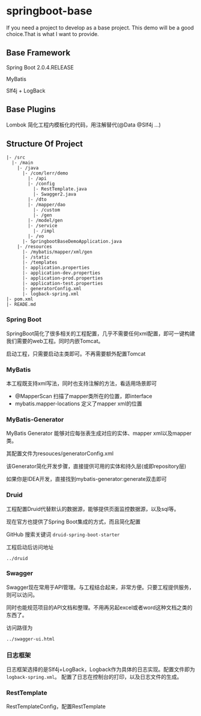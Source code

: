 # springboot-base
If you need a project to develop as a base project. This demo will be a good choice.That is what I want to provide.

## Base Framework
Spring Boot 2.0.4.RELEASE

MyBatis

Slf4j + LogBack

## Base Plugins
Lombok  简化工程内模板化的代码，用注解替代(@Data @Slf4j ...)

## Structure Of Project
````
|- /src
  |- /main
    |- /java
      |- /com/lerr/demo
        |- /api
        |- /config
          |- RestTemplate.java
          |- Swagger2.java
        |- /dto
        |- /mapper/dao
          |- /custom
          |- /gen
        |- /model/gen
        |- /service
          |- /impl
        |- /vo
      |- SpringbootBaseDemoApplication.java
    |- /resources
      |- /mybatis/mapper/xml/gen
      |- /static
      |- /templates
      |- application.properties
      |- application-dev.properties
      |- application-prod.properties
      |- application-test.properties
      |- generatorConfig.xml
      |- logback-spring.xml
|- pom.xml
|- READE.md
````

### Spring Boot
SpringBoot简化了很多相关的工程配置，几乎不需要任何xml配置，即可一键构建我们需要的web工程。同时内嵌Tomcat。

启动工程，只需要启动主类即可。不再需要额外配置Tomcat

### MyBatis
本工程既支持xml写法，同时也支持注解的方法，看适用场景即可

- @MapperScan 扫描了mapper类所在的位置，即interface
- mybatis.mapper-locations 定义了mapper xml的位置

### MyBatis-Generator
MyBatis Generator 能够对应每张表生成对应的实体、mapper xml以及mapper类。

其配置文件为resouces/generatorConfig.xml

该Generator简化开发步骤，直接提供可用的实体和持久层(或即repository层)

如果你是IDEA开发，直接找到mybatis-generator:generate双击即可

### Druid
工程配置Druid代替默认的数据源，能够提供页面监控数据源，以及sql等。

现在官方也提供了Spring Boot集成的方式，而且简化配置

GitHub 搜索关键词 ```druid-spring-boot-starter```

工程启动后访问地址
```
../druid
```


### Swagger
Swagger现在常用于API管理。与工程结合起来，非常方便。只要工程提供服务，则可以访问。

同时也能规范项目的API文档和整理。不用再另起excel或者word这种文档之类的东西了。

访问路径为 
```
../swagger-ui.html
```

### 日志框架
日志框架选择的是Slf4j+LogBack，Logback作为具体的日志实现。配置文件即为```logback-spring.xml```。
配置了日志在控制台的打印，以及日志文件的生成。

### RestTemplate
RestTemplateConfig，配置RestTemplate